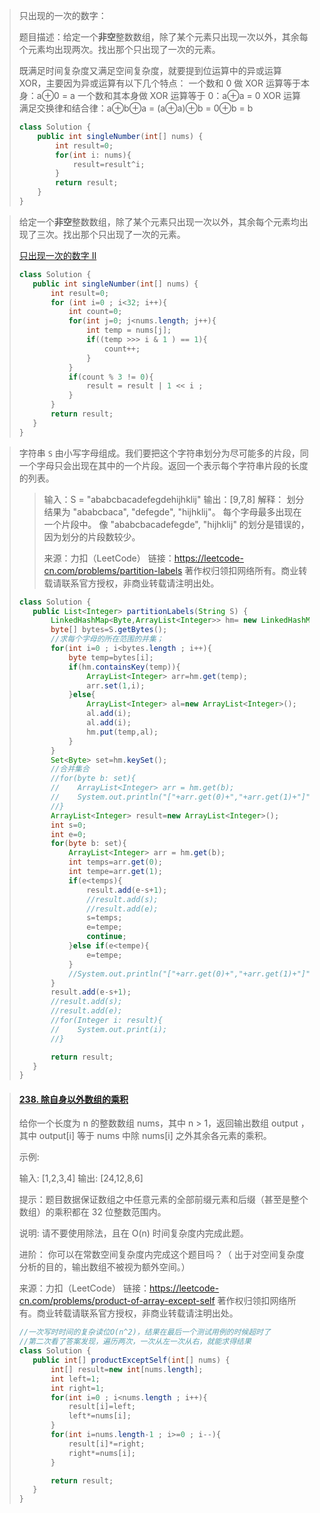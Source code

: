 > 只出现的一次的数字：
>
> 题目描述：给定一个**非空**整数数组，除了某个元素只出现一次以外，其余每个元素均出现两次。找出那个只出现了一次的元素。
>
> 既满足时间复杂度又满足空间复杂度，就要提到位运算中的异或运算 XOR，主要因为异或运算有以下几个特点：
> 一个数和 0 做 XOR 运算等于本身：a⊕0 = a
> 一个数和其本身做 XOR 运算等于 0：a⊕a = 0
> XOR 运算满足交换律和结合律：a⊕b⊕a = (a⊕a)⊕b = 0⊕b = b
>
> ```java
> class Solution {
>     public int singleNumber(int[] nums) {
>         int result=0;
>         for(int i: nums){
>             result=result^i;
>         }
>         return result;
>     }
> }
> ```

>给定一个**非空**整数数组，除了某个元素只出现一次以外，其余每个元素均出现了三次。找出那个只出现了一次的元素。
>
>[只出现一次的数字 II](https://leetcode-cn.com/problems/single-number-ii/)
>
>```java
>class Solution {
>    public int singleNumber(int[] nums) {
>        int result=0;
>        for (int i=0 ; i<32; i++){
>            int count=0;
>            for(int j=0; j<nums.length; j++){
>                int temp = nums[j];
>                if((temp >>> i & 1 ) == 1){
>                    count++;
>                }
>            }
>            if(count % 3 != 0){
>                result = result | 1 << i ;
>            }
>        }
>        return result;
>    }
>}
>```

>
>
>字符串 `S` 由小写字母组成。我们要把这个字符串划分为尽可能多的片段，同一个字母只会出现在其中的一个片段。返回一个表示每个字符串片段的长度的列表。
>
>>
>>
>>输入：S = "ababcbacadefegdehijhklij"
>>输出：[9,7,8]
>>解释：
>>划分结果为 "ababcbaca", "defegde", "hijhklij"。
>>每个字母最多出现在一个片段中。
>>像 "ababcbacadefegde", "hijhklij" 的划分是错误的，因为划分的片段数较少。
>>
>>来源：力扣（LeetCode）
>>链接：https://leetcode-cn.com/problems/partition-labels
>>著作权归领扣网络所有。商业转载请联系官方授权，非商业转载请注明出处。
>
>```java
>class Solution {
>    public List<Integer> partitionLabels(String S) {
>        LinkedHashMap<Byte,ArrayList<Integer>> hm= new LinkedHashMap<Byte, ArrayList<Integer>>();
>        byte[] bytes=S.getBytes();
>        //求每个字母的所在范围的并集；
>        for(int i=0 ; i<bytes.length ; i++){
>            byte temp=bytes[i];
>            if(hm.containsKey(temp)){
>                ArrayList<Integer> arr=hm.get(temp);
>                arr.set(1,i);
>            }else{
>                ArrayList<Integer> al=new ArrayList<Integer>();
>                al.add(i);
>                al.add(i);
>                hm.put(temp,al);
>            }
>        }
>        Set<Byte> set=hm.keySet();
>        //合并集合
>        //for(byte b: set){
>        //    ArrayList<Integer> arr = hm.get(b);
>        //    System.out.println("["+arr.get(0)+","+arr.get(1)+"]");
>        //}
>        ArrayList<Integer> result=new ArrayList<Integer>();
>        int s=0;
>        int e=0;
>        for(byte b: set){
>            ArrayList<Integer> arr = hm.get(b);
>            int temps=arr.get(0);
>            int tempe=arr.get(1);
>            if(e<temps){
>                result.add(e-s+1);
>                //result.add(s);
>                //result.add(e);
>                s=temps;
>                e=tempe;
>                continue;
>            }else if(e<tempe){
>                e=tempe;
>            }
>            //System.out.println("["+arr.get(0)+","+arr.get(1)+"]");
>        }
>        result.add(e-s+1);
>        //result.add(s);
>        //result.add(e);
>        //for(Integer i: result){
>        //    System.out.print(i);
>        //}
>
>        return result; 
>    }
>}
>```

>#### [238. 除自身以外数组的乘积](https://leetcode-cn.com/problems/product-of-array-except-self/)
>
>给你一个长度为 n 的整数数组 nums，其中 n > 1，返回输出数组 output ，其中 output[i] 等于 nums 中除 nums[i] 之外其余各元素的乘积。
>
> 
>
>示例:
>
>输入: [1,2,3,4]
>输出: [24,12,8,6]
>
>
>提示：题目数据保证数组之中任意元素的全部前缀元素和后缀（甚至是整个数组）的乘积都在 32 位整数范围内。
>
>说明: 请不要使用除法，且在 O(n) 时间复杂度内完成此题。
>
>进阶：
>你可以在常数空间复杂度内完成这个题目吗？（ 出于对空间复杂度分析的目的，输出数组不被视为额外空间。）
>
>来源：力扣（LeetCode）
>链接：https://leetcode-cn.com/problems/product-of-array-except-self
>著作权归领扣网络所有。商业转载请联系官方授权，非商业转载请注明出处。
>
>```java
>//一次写时时间的复杂读位O(n^2)，结果在最后一个测试用例的时候超时了
>//第二次看了答案发现，遍历两次，一次从左一次从右，就能求得结果
>class Solution {
>    public int[] productExceptSelf(int[] nums) {
>        int[] result=new int[nums.length];
>        int left=1;
>        int right=1;
>        for(int i=0 ; i<nums.length ; i++){
>            result[i]=left;
>            left*=nums[i];
>        }
>        for(int i=nums.length-1 ; i>=0 ; i--){
>            result[i]*=right;
>            right*=nums[i];
>        }
>
>        return result;
>    }
>}
>```